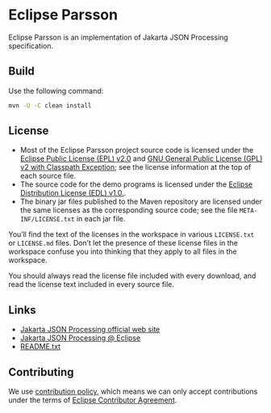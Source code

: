 [//]: # " Copyright (c) 2018, 2021 Oracle and/or its affiliates. All rights reserved. "
[//]: # "  "
[//]: # " This program and the accompanying materials are made available under the "
[//]: # " terms of the Eclipse Public License v. 2.0, which is available at "
[//]: # " http://www.eclipse.org/legal/epl-2.0. "
[//]: # "  "
[//]: # " This Source Code may also be made available under the following Secondary "
[//]: # " Licenses when the conditions for such availability set forth in the "
[//]: # " Eclipse Public License v. 2.0 are satisfied: GNU General Public License, "
[//]: # " version 2 with the GNU Classpath Exception, which is available at "
[//]: # " https://www.gnu.org/software/classpath/license.html. "
[//]: # "  "
[//]: # " SPDX-License-Identifier: EPL-2.0 OR GPL-2.0 WITH Classpath-exception-2.0 "

# Eclipse Parsson

Eclipse Parsson is an implementation of Jakarta JSON Processing specification.

## Build

Use the following command:
```bash
mvn -U -C clean install
```

## License

* Most of the Eclipse Parsson project source code is licensed
under the [Eclipse Public License (EPL) v2.0](https://projects.eclipse.org/license/epl-2.0)
and [GNU General Public License (GPL) v2 with Classpath Exception](https://www.gnu.org/software/classpath/license.html);
see the license information at the top of each source file.
* The source code for the demo programs is licensed
under the [Eclipse Distribution License (EDL) v1.0.](https://www.eclipse.org/org/documents/edl-v10.php).
* The binary jar files published to the Maven repository are licensed
under the same licenses as the corresponding source code;
see the file `META-INF/LICENSE.txt` in each jar file.

You’ll find the text of the licenses in the workspace in various `LICENSE.txt` or `LICENSE.md` files.
Don’t let the presence of these license files in the workspace confuse you into thinking
that they apply to all files in the workspace.

You should always read the license file included with every download, and read
the license text included in every source file.

## Links

- [Jakarta JSON Processing official web site](https://eclipse-ee4j.github.io/jsonp)
- [Jakarta JSON Processing @ Eclipse](https://projects.eclipse.org/projects/ee4j.jsonp)
- [README.txt](https://github.com/eclipse-ee4j/parsson/blob/master/bundles/ri/src/main/resources/README.txt)

## Contributing

We use [contribution policy](CONTRIBUTING.md), which means we can only accept contributions under
the terms of [Eclipse Contributor Agreement](http://www.eclipse.org/legal/ECA.php).
